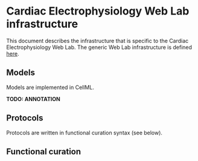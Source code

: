 # Cardiac Electrophysiology Web Lab infrastructure

This document describes the infrastructure that is specific to the Cardiac Electrophysiology Web Lab.
The generic Web Lab infrastructure is defined [here](./infrastructure.md).

## Models

Models are implemented in CellML.

**TODO: ANNOTATION**

## Protocols

Protocols are written in functional curation syntax (see below).

## Functional curation


